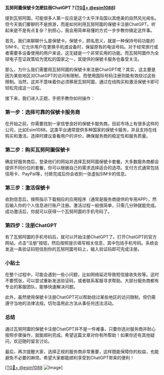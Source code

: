 **瓦努阿圖保號卡怎麽註冊ChatGPT？[[TG💪+ @esim1088](https://t.me/s/esim1088)]**

提到瓦努阿圖，可能很多人第一反应是这个太平洋岛国以其绝美的自然风光闻名。但今天我们要聊的不是旅游，而是如何利用瓦努阿圖的保號卡注册ChatGPT。听起来是不是有点复杂？别担心，我会用简单易懂的方式一步步教你搞定这件事。

首先，我们来聊聊什么是保號卡。保號卡，顾名思义，就是一种保持号码功能的SIM卡。它允许用户在更换手机或设备时，保留原有的电话号码。对于经常旅行或者需要多设备使用的用户来说，这无疑是一个非常实用的功能。而瓦努阿圖作为全球电子签证政策较为宽松的国家之一，其提供的保號卡服务也备受关注。

那么，为什么我们需要用瓦努阿圖的保號卡来注册ChatGPT呢？其实，这主要是因为某些地区对ChatGPT的访问有限制，而使用国际号码注册则能有效绕过这些限制。当然，这并不意味着你必须移居瓦努阿圖，通过在线购买和激活保號卡即可轻松完成这一过程。

接下来，我们进入正题，手把手教你如何操作：

### 第一步：选择可靠的保號卡服务商

在开始之前，你需要找到一家信誉良好的保號卡服务商。目前市场上有很多这样的公司，比如Esim1088。这类平台通常提供多种国家的保號卡服务，并且支持在线购买和激活。选择时建议查看用户的评价，确保服务商的稳定性和服务质量。

### 第二步：购买瓦努阿圖保號卡

确定好服务商后，登录他们的网站并选择瓦努阿圖保號卡套餐。大多数服务商都会提供不同价位的套餐，你可以根据自己的需求选择适合的选项。支付方式通常包括信用卡、PayPal等，付款完成后你会收到一张虚拟SIM卡的信息。

### 第三步：激活保號卡

收到信息后，按照指示下载相应的应用程序（通常是服务商提供的专用APP），然后输入你的个人信息进行账户注册。激活过程一般很简单，只需几分钟就能完成。成功激活后，你就可以获得一个瓦努阿圖的手机号码了。

### 第四步：注册ChatGPT

有了瓦努阿圖的手机号码后，就可以开始注册ChatGPT了。打开ChatGPT的官方网站，点击“注册”按钮，然后按照提示填写相关信息，其中包括手机号码。系统会发送一条验证码短信到你的瓦努阿圖号码上，输入验证码即可完成注册。

### 小贴士

在整个过程中，可能会遇到一些小问题，比如网络延迟导致短信接收失败等。这时不要慌张，可以尝试重新发送验证码，或者联系客服寻求帮助。大部分服务商都有专业的客服团队，能够快速解决问题。

此外，虽然使用保號卡注册ChatGPT可以帮助绕过某些地区的访问限制，但仍需遵守当地的法律法规。切勿滥用此方法从事任何违法活动。

### 总结

通过瓦努阿圖的保號卡注册ChatGPT并不是一件难事，只要你选对服务商并耐心按照步骤操作，就能顺利完成。希望这篇文章对你有所帮助！如果你还有其他疑问，欢迎随时留言讨论。

最后，再次提醒大家，选择正规的服务商非常重要，这样既能保障你的权益，也能避免不必要的麻烦。希望大家都能顺利享受到ChatGPT带来的便利！

[[TG💪+ @esim1088](https://t.me/s/esim1088) ![Image](https://i.postimg.cc/4NQfJmqS/Snipaste-2025-05-13-00-14-12.png)]